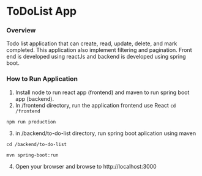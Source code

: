 # ToDoList App

### Overview
Todo list application that can create, read, update, delete, and mark completed. This application also implement filtering and pagination. Front end is developed using reactJs and backend is developed using spring boot.

### How to Run Application

1. Install node to run react app (frontend) and maven to run spring boot app (backend).
2. In /frontend directory, run the application frontend use React
`cd /frontend`

`npm run production`

3. in /backend/to-do-list directory, run spring boot aplication using maven

`cd /backend/to-do-list`

`mvn spring-boot:run`

4. Open your browser and browse to http://localhost:3000

